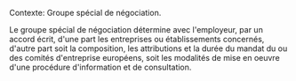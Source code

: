 Contexte: Groupe spécial de négociation.

Le groupe spécial de négociation détermine avec l'employeur, par un accord écrit, d'une part les entreprises ou établissements concernés, d'autre part soit la composition, les attributions et la durée du mandat du ou des comités d'entreprise européens, soit les modalités de mise en oeuvre d'une procédure d'information et de consultation.